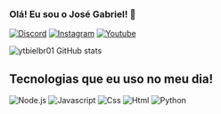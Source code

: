 
### Olá! Eu sou o José Gabriel! 🚀

[![Discord](https://img.shields.io/badge/Discord-7289DA?style=for-the-badge&logo=discord&logoColor=white)](https://discord.gg/MN3Kj4VZhJ) [![Instagram](https://img.shields.io/badge/Instagram-E4405F?style=for-the-badge&logo=instagram&logoColor=white)]([https://www.instagram.com/ytbielbr/](https://www.instagram.com/josegabriel.1211/)) [![Youtube](https://img.shields.io/badge/YouTube-FF0000?style=for-the-badge&logo=youtube&logoColor=white)](https://www.youtube.com/ytbielbr)

![ytbielbr01 GitHub stats](https://github-readme-stats.vercel.app/api?username=ytbielbr01&show_icons=true&theme=radical)

## Tecnologias que eu uso no meu dia!

![Node.js](https://img.shields.io/badge/Node.js-43853D?style=for-the-badge&logo=node.js&logoColor=white) ![Javascript](https://img.shields.io/badge/JavaScript-F7DF1E?style=for-the-badge&logo=javascript&logoColor=black) ![Css](https://img.shields.io/badge/CSS-239120?&style=for-the-badge&logo=css3&logoColor=white) ![Html](https://img.shields.io/badge/HTML5-E34F26?style=for-the-badge&logo=html5&logoColor=white) ![Python](https://img.shields.io/badge/Python-14354C?style=for-the-badge&logo=python&logoColor=white)
